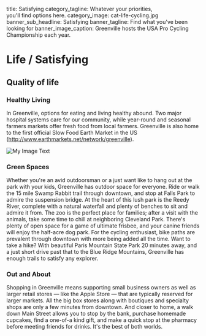 title: Satisfying
category_tagline: Whatever your priorities,<br> you'll find options here.
category_image: cat-life-cycling.jpg
banner_sub_headline: Satisfying
banner_tagline: Find what you've been looking for
banner_image_caption: Greenville hosts the USA Pro Cycling Championship each year.

# Life / Satisfying

## Quality of life

### Healthy Living
In Greenville, options for eating and living healthy abound. Two major hospital systems care for our community, while year-round and seasonal farmers markets offer fresh food from local farmers. Greenville is also home to the first official Slow Food Earth Market in the US (http://www.earthmarkets.net/network/greenville).

![My Image Text](/images/cooking.jpg "Optional title") 
### Green Spaces
Whether you're an avid outdoorsman or a just want like to hang out at the park with your kids, Greenville has outdoor space for everyone. Ride or walk the 15 mile Swamp Rabbit trail through downtown, and stop at Falls Park to admire the suspension bridge. At the heart of this lush park is the Reedy River, complete with a natural waterfall and plenty of benches to sit and admire it from. The zoo is the perfect place for families; after a visit with the animals, take some time to chill at neighboring Cleveland Park. There's plenty of open space for a game of ultimate frisbee, and your canine friends will enjoy the half-acre dog park. For 
the cycling enthusiast, bike paths are prevalent through downtown with more being added all the time. Want to take a hike? With beautiful Paris Mountain State Park 20 minutes away, and a just short drive past that to the Blue Ridge Mountains, Greenville has enough trails to satisfy any explorer.

### Out and About
Shopping in Greenville means supporting small business owners as well as larger retail stores — like the Apple Store — that are typically reserved for larger markets. All the big box stores along with boutiques and specialty shops are only a few minutes from downtown. And closer to home, a walk down Main Street allows you to stop by the bank, purchase homemade cupcakes, find a one-of-a kind gift, and make a quick stop at the pharmacy before meeting friends for drinks. It's the best of both worlds.